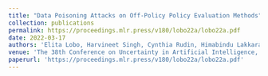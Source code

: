 ```yaml
---
title: "Data Poisoning Attacks on Off-Policy Policy Evaluation Methods"
collection: publications
permalink: https://proceedings.mlr.press/v180/lobo22a/lobo22a.pdf
date: 2022-03-17
authors: 'Elita Lobo, Harvineet Singh, Cynthia Rudin, Himabindu Lakkaraju,'
venue: 'The 38th Conference on Uncertainty in Artificial Intelligence, UAI 2022 **(Top 5%)**git '
paperurl: 'https://proceedings.mlr.press/v180/lobo22a/lobo22a.pdf'
---
```

